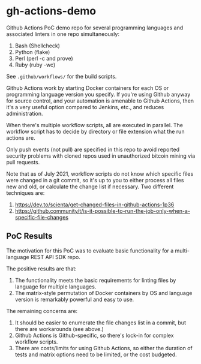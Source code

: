 # gh-actions-demo
Github Actions PoC demo repo for several programming languages and associated linters in one repo simultaneously:

1. Bash (Shellcheck)
1. Python (flake)
1. Perl (perl -c and prove)
1. Ruby (ruby -wc)

See `.github/workflows/` for the build scripts.

Github Actions work by starting Docker containers for each OS or programming language version you specify. If you're using Github anyway for source control, and
your automation is amenable to Github Actions, then it's a very useful option compared to Jenkins, etc., and reduces administration.

When there's multiple workflow scripts, all are executed in parallel. The workflow script has to decide by directory or file extension what the run actions are.

Only push events (not pull) are specified in this repo to avoid reported security problems with cloned repos used in unauthorized bitcoin mining via pull requests.

Note that as of July 2021, workflow scripts do not know which specific files were changed in a git commit, so it's up to you to
either process all files new and old, or calculate the change list if necessary. Two different techniques are:

1. https://dev.to/scienta/get-changed-files-in-github-actions-1p36
1. https://github.community/t/is-it-possible-to-run-the-job-only-when-a-specific-file-changes

## PoC Results

The motivation for this PoC was to evaluate basic functionality for a multi-language REST API SDK repo.

The positive results are that:

1. The functionality meets the basic requirements for linting files by language for multiple languages.
1. The matrix-style permutation of Docker containers by OS and language version is remarkably powerful and easy to use.

The remaining concerns are:

1. It should be easier to enumerate the file changes list in a commit, but there are workarounds (see above.)
1. Github Actions is Github-specific, so there's lock-in for complex workflow scripts.
1. There are costs/limits for using Github Actions, so either the duration of tests and matrix options need to be limited, or the cost budgeted.
